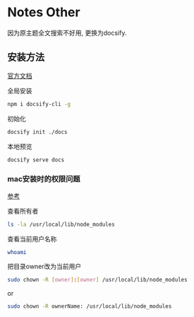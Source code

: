 # Notes Other

因为原主题全文搜索不好用, 更换为docsify.

## 安装方法

[官方文档](https://docsify.js.org/#/zh-cn/quickstart)

全局安装

```bash
npm i docsify-cli -g
```

初始化

```bash
docsify init ./docs
```

本地预览

```bash
docsify serve docs
```



### mac安装时的权限问题

[参考](https://stackoverflow.com/questions/48910876/error-eacces-permission-denied-access-usr-local-lib-node-modules)

查看所有者

```bash
ls -la /usr/local/lib/node_modules
```

查看当前用户名称

```bash
whoami
```

把目录owner改为当前用户

```bash
sudo chown -R [owner]:[owner] /usr/local/lib/node_modules
```

or

```bash
sudo chown -R ownerName: /usr/local/lib/node_modules
```

